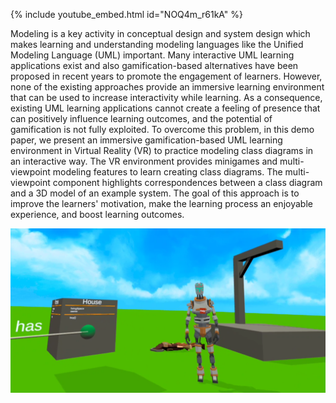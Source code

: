 {% include youtube_embed.html id="NOQ4m_r61kA" %}

Modeling is a key activity in conceptual design and system design which makes learning and understanding modeling languages like the Unified Modeling Language (UML) important. Many interactive UML learning applications exist and also gamification-based alternatives have been proposed in recent years to promote the engagement of learners. However, none of the existing approaches provide an immersive learning environment that can be used to increase interactivity while learning. As a consequence, existing UML learning applications cannot create a feeling of presence that can positively influence learning outcomes, and the potential of gamification is not fully exploited. To overcome this problem, in this demo paper, we present an immersive gamification-based UML learning environment in Virtual Reality (VR) to practice modeling class diagrams in an interactive way. The VR environment provides minigames and multi-viewpoint modeling features to learn creating class diagrams. The multi-viewpoint component highlights correspondences between a class diagram and a 3D model of an example system. The goal of this approach is to improve the learners' motivation, make the learning process an enjoyable experience, and boost learning outcomes.

![](assets/images/class-diagram-robot-gallows.PNG)
